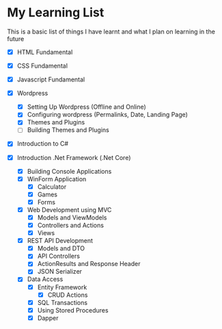 # My Learning List

This is a basic list of things I have learnt and what I plan on learning in the future

- [x] HTML Fundamental
- [x] CSS Fundamental
- [x] Javascript Fundamental
- [x] Wordpress
  - [x] Setting Up Wordpress (Offline and Online)
  - [x] Configuring wordpress (Permalinks, Date, Landing Page)
  - [x] Themes and Plugins
  - [ ] Building Themes and Plugins
- [x] Introduction to C#
- [x] Introduction .Net Framework (.Net Core)

  - [x] Building Console Applications
  - [x] WinForm Application
    - [x] Calculator
    - [x] Games
    - [x] Forms
  - [x] Web Development using MVC
    - [x] Models and ViewModels
    - [x] Controllers and Actions
    - [x] Views
  - [x] REST API Development
    - [x] Models and DTO
    - [x] API Controllers
    - [x] ActionResults and Response Header
    - [x] JSON Serializer
  - [x] Data Access
    - [x] Entity Framework
      - [x] CRUD Actions
    - [x] SQL Transactions
    - [x] Using Stored Procedures
    - [x] Dapper

